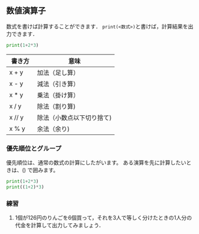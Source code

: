 ## 数値演算子

数式を書けば計算することができます．
`print(<数式>)`と書けば，計算結果を出力できます．

```python
print(1+2*3)
```

|書き方  |意味           |
|---------|--------------|
|x + y　  | 加法（足し算）  |
|x - y　  | 減法（引き算）  |
|x * y　  | 乗法（掛け算）  |
|x / y　  | 除法（割り算)   |
|x // y　 | 除法（小数点以下切り捨て) |
|x % y　  | 余法（余り)   |

### 優先順位とグループ

優先順位は、通常の数式の計算にしたがいます。
ある演算を先に計算したいときは、() で囲みます。

```python
print(1+2*3)
print((1+2)*3)
```
### 練習

1. 1個が126円のりんごを6個買って，それを3人で等しく分けたときの1人分の代金を計算して出力してみましょう．

